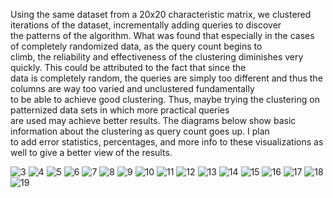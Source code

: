 Using the same dataset from a 20x20 characteristic matrix, we clustered iterations of the dataset, incrementally adding queries to discover  
the patterns of the algorithm. What was found that especially in the cases of completely randomized data, as the query count begins to  
climb, the reliability and effectiveness of the clustering diminishes very quickly. This could be attributed to the fact that since the  
data is completely random, the queries are simply too different and thus the columns are way too varied and unclustered fundamentally  
to be able to achieve good clustering. Thus, maybe trying the clustering on patternized data sets in which more practical queries  
are used may achieve better results. The diagrams below show basic information about the clustering as query count goes up. I plan  
to add error statistics, percentages, and more info to these visualizations as well to give a better view of the results.




![3](https://user-images.githubusercontent.com/30887959/61324775-15a5dc80-a7c8-11e9-8ac7-5e1b296ef5a2.png)
![4](https://user-images.githubusercontent.com/30887959/61324776-15a5dc80-a7c8-11e9-855e-7b2db5a76ebf.png)
![5](https://user-images.githubusercontent.com/30887959/61324777-15a5dc80-a7c8-11e9-83be-3a1524579867.png)
![6](https://user-images.githubusercontent.com/30887959/61324778-15a5dc80-a7c8-11e9-8737-a7c9f0f819c6.png)
![7](https://user-images.githubusercontent.com/30887959/61324779-15a5dc80-a7c8-11e9-951a-5426ce044020.png)
![8](https://user-images.githubusercontent.com/30887959/61324780-15a5dc80-a7c8-11e9-89c8-3005e8a36c01.png)
![9](https://user-images.githubusercontent.com/30887959/61324781-163e7300-a7c8-11e9-9deb-9273b90ab210.png)
![10](https://user-images.githubusercontent.com/30887959/61324782-163e7300-a7c8-11e9-9944-3cc3fc5b6899.png)
![11](https://user-images.githubusercontent.com/30887959/61324783-163e7300-a7c8-11e9-8f6e-38f32d553968.png)
![12](https://user-images.githubusercontent.com/30887959/61324784-163e7300-a7c8-11e9-8f18-f29bed9c95fe.png)
![13](https://user-images.githubusercontent.com/30887959/61324785-163e7300-a7c8-11e9-86eb-124f9bbc330c.png)
![14](https://user-images.githubusercontent.com/30887959/61324787-163e7300-a7c8-11e9-950e-aceead53c32a.png)
![15](https://user-images.githubusercontent.com/30887959/61324789-16d70980-a7c8-11e9-8bda-365cd26324c6.png)
![16](https://user-images.githubusercontent.com/30887959/61324791-16d70980-a7c8-11e9-8d73-557c4363d7ff.png)
![17](https://user-images.githubusercontent.com/30887959/61324792-16d70980-a7c8-11e9-85b2-97a406fae366.png)
![18](https://user-images.githubusercontent.com/30887959/61324793-16d70980-a7c8-11e9-9cda-504698ec0739.png)
![19](https://user-images.githubusercontent.com/30887959/61324794-16d70980-a7c8-11e9-8cde-c50933a8050a.png)
